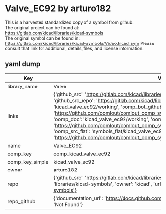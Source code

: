 # Valve_EC92 by arturo182  
This is a harvested standardized copy of a symbol from github.  
The original project can be found at:  
https://gitlab.com/kicad/libraries/kicad-symbols  
The original symbol can be found in:
https://gitlab.com/kicad/libraries/kicad-symbols/Video.kicad_sym
Please consult that link for additional, details, files, and license information.  
## yaml dump  
| Key | Value |  
| --- | --- |  
| library_name | Valve |  
| links | {'github_src': 'https://gitlab.com/kicad/libraries/kicad-symbols/Video.kicad_sym', 'github_src_repo': 'https://gitlab.com/kicad/libraries/kicad-symbols', 'oomp_bot': 'kicad_valve_ec92/working', 'oomp_bot_github': 'https://github.com/oomlout/oomlout_oomp_symbol_bot/tree/main/kicad_valve_ec92/working', 'oomp_doc': 'kicad_valve_ec92/working', 'oomp_doc_github': 'https://github.com/oomlout/oomlout_oomp_symbol_doc/tree/main/kicad_valve_ec92/working', 'oomp_src_flat': 'symbols_flat/kicad_valve_ec92/working', 'oomp_src_flat_github': 'https://github.com/oomlout/oomlout_oomp_symbol_src/tree/main/kicad_valve_ec92/working'} |  
| name | Valve_EC92 |  
| oomp_key | oomp_kicad_valve_ec92 |  
| oomp_key_simple | kicad_valve_ec92 |  
| owner | arturo182 |  
| repo | {'github_src': 'https://gitlab.com/kicad/libraries/kicad-symbols/Video.kicad_sym', 'name': 'libraries/kicad-symbols', 'owner': 'kicad', 'url': 'https://gitlab.com/kicad/libraries/kicad-symbols'} |  
| repo_github | {'documentation_url': 'https://docs.github.com/rest/repos/repos#get-a-repository', 'message': 'Not Found'} |  

